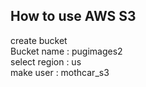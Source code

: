 ## How to use AWS S3
create bucket  
Bucket name : pugimages2  
select region : us  
make user : mothcar_s3  
